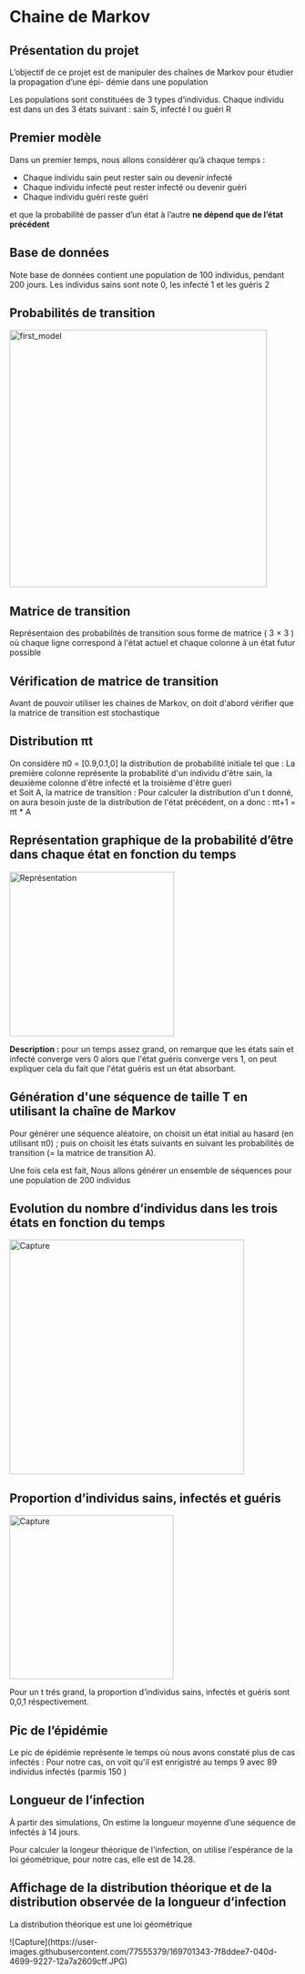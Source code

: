 # Chaine de Markov

## Présentation du projet
<p>
  L’objectif de ce projet est de manipuler des chaînes de Markov pour étudier la propagation d’une épi-
démie dans une population
  </p>
  <p> 
Les populations sont constituées de 3 types d’individus. Chaque individu est dans un
des 3 états suivant : sain S, infecté I ou guéri R
  </p>
  
  ## Premier modèle 
  Dans un premier temps, nous allons considérer qu’à chaque temps :
  <ul> 
  <li> Chaque individu sain peut rester sain ou devenir infecté </li>
  <li> Chaque individu infecté peut rester infecté ou devenir guéri </li>
  <li> Chaque individu guéri reste guéri </li>
  </ul>
  et que la probabilité de passer d’un état à l’autre <Strong >ne dépend que de l’état précédent </Strong>
  
  ## Base de données 
 Note base de données contient une population de 100 individus, pendant 200 jours.
 Les individus sains sont note 0, les infecté 1 et les guéris 2
 
  ## Probabilités de transition 
  <img width="452" alt="first_model" src="https://user-images.githubusercontent.com/77555379/169696000-37d16e86-975f-4257-97ea-4915f04a9edd.PNG">

  ## Matrice de transition 
 Représentaion des probabilités de transition sous forme de matrice ( 3 × 3 ) où chaque ligne correspond à l'état actuel et chaque colonne à un état futur possible
 
 
 ## Vérification de matrice de transition 
 
 Avant de pouvoir utiliser les chaines de Markov, on doit d'abord vérifier que la matrice de transition est stochastique 
 
 ## Distribution πt 
 On considère π0 = [0.9,0.1,0] la distribution de probabilité initiale tel que : 
 La première colonne représente la probabilité d'un individu d'être sain, la deuxième colonne d'être infecté et la troisième d'être  gueri  
 et Soit A, la matrice de transition : 
 Pour calculer la distribution d'un t donné, on aura besoin juste de la distribution  de l'état précédent, on a donc : πt+1 = πt * A
 ## Représentation graphique de la probabilité d’être dans chaque état en fonction du temps
 <img width="289" alt="Représentation" src="https://user-images.githubusercontent.com/77555379/169699202-c3fefce9-a1da-4bc8-89cf-087f323874b4.PNG">
 
 

<p>
  <Strong> Description :</Strong>  pour un temps assez grand, on remarque que les états sain et infecté converge vers 0 alors que l'état guéris converge vers 1, on peut expliquer cela du fait que l'état guéris est un état absorbant.
  </p>

## Génération d'une séquence de taille T en utilisant la chaîne de Markov
Pour générer une séquence aléatoire, on choisit un état initial au hasard (en utilisant π0) ; puis on choisit les états suivants
en suivant les probabilités de transition (= la matrice de transition A).

<p> Une fois cela est fait, Nous allons générer un ensemble de séquences pour une population de 200 individus </p>

## Evolution du nombre d’individus dans les trois états en fonction du temps

<img width="412" alt="Capture" src="https://user-images.githubusercontent.com/77555379/169700286-e8985a25-5f49-4a4e-a436-94b4ce5edfc4.PNG">

## Proportion d’individus sains, infectés et guéris

<img width="288" alt="Capture" src="https://user-images.githubusercontent.com/77555379/169700472-c129ed50-d3b4-408e-b4ec-813261d41f29.PNG">

<p> Pour un t trés grand, la proportion d’individus sains, infectés et guéris sont 0,0,1 réspectivement. </p>

## Pic de l’épidémie

Le pic de épidémie représente le temps où nous avons constaté plus de cas infectés  : Pour notre cas, on voit qu'il est enrigistré au temps 9 avec 89 individus infectés (parmis 150 )
## Longueur de l’infection
À partir des simulations, On estime la longueur moyenne d’une séquence de infectés à 14 jours.

Pour calculer la longeur théorique de l'infection, on utilise l'espérance de la loi géométrique, pour notre cas, elle est de 14.28.

## Affichage de la distribution théorique et de la distribution observée de la longueur d’infection
<p> La distribution théorique est une loi géométrique </p>
![Capture](https://user-images.githubusercontent.com/77555379/169701343-7f8ddee7-040d-4699-9227-12a7a2609cff.JPG)
